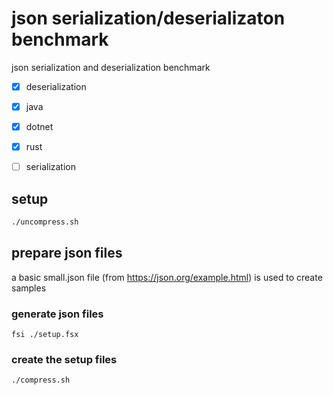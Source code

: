 # json serialization/deserializaton benchmark

json serialization and deserialization benchmark

- [x] deserialization
 - [x] java
 - [x] dotnet
 - [x] rust

- [ ] serialization

## setup
```bash
./uncompress.sh
```

## prepare json files
a basic small.json file (from https://json.org/example.html) is used to create samples
### generate json files
```
fsi ./setup.fsx
```

### create the setup files
```bash
./compress.sh
```